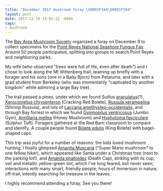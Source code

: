 ```yaml
---
title: "December 2017 mushroom foray \U0001F344\U0001F384"
layout: post
date: 2017-12-10 18:02:12 -0800
tags:
- mushroom
---
```

The [Bay Area Mushroom Society](http://www.bayareamushrooms.org/) organized a foray on December 9 to collect specimens for the [Point Reyes National Seashore Fungus Fair](https://www.nps.gov/pore/planyourvisit/events_fungusfair.htm). Around 50 people participated, splitting into groups to search Point Reyes and neighboring parks.

My wife (who observed "trees were full of life, even after death") and I chose to look along the Mt Wittenberg trail, teaming up briefly with a forager and his sons (one in a Baby Bjorn) from Petaluma, and later with a grad student from Berkeley (who was momentarily "captivated by another kingdom" while admiring a large Bay tree).

The trail passed a pines, under which we found Suillus [granulatus](https://www.inaturalist.org/taxa/179065-Suillus-granulatus)(?),  [Xerocomellus chrysenteron](https://www.inaturalist.org/taxa/438013-Xerocomellus-chrysenteron) (Cracking Red Bolete), [Russula xerampelina](https://www.inaturalist.org/taxa/154875-Russula-xerampelina) (Shrimp Russula), and lots of [Laccaria amethysteo-occidentalis](https://www.inaturalist.org/taxa/54893-Laccaria-amethysteo-occidentalis), and through Bay forrest in which we found [Gymnopilus ventricosus](https://www.inaturalist.org/taxa/348809-Gymnopilus-ventricosus) (Jumbo Gym), [Armillaria mellea](https://www.inaturalist.org/taxa/55950-Armillaria-mellea) (Honey Mushroom) and ‎[Hypholoma fasciculare](https://www.inaturalist.org/taxa/48767-Hypholoma-fasciculare) (Sulphur Tuft). Foragers gathered at the Red Barn classroom to compare and identify. A couple people found [Bolete edulis](https://www.inaturalist.org/taxa/48701-Boletus-edulis) (King Bolete) with bagel-shaped caps. 

This trip was joyful for a number of reasons: the kids _loved_ mushroom hunting; I finally glimpsed [Amanita Muscaria](https://www.inaturalist.org/taxa/48715-Amanita-muscaria) ("Super Mario mushroom" to one fellow hiker), which appeared like Santa under a Christmas tree (next to the parking lot!), and [Amanita phalloides](https://www.inaturalist.org/taxa/52135-Amanita-phalloides) (Death Cap), striking with its cup, veil and metallic yellow-green tint, which I've long feared, but never seen; interactions with many smart, friendly people; hours of immersion in nature, off-trail, intently searching for treasure in the leaves.

I highly recommend attending a foray. See you there!